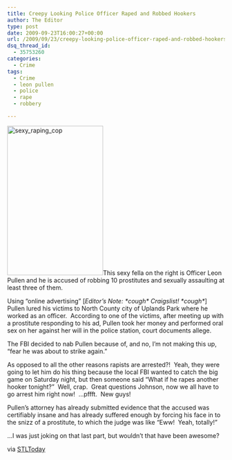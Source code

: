 ```yaml
---
title: Creepy Looking Police Officer Raped and Robbed Hookers
author: The Editor
type: post
date: 2009-09-23T16:00:27+00:00
url: /2009/09/23/creepy-looking-police-officer-raped-and-robbed-hookers/
dsq_thread_id:
  - 35753260
categories:
  - Crime
tags:
  - Crime
  - leon pullen
  - police
  - rape
  - robbery

---
```

[<img class="alignright size-full wp-image-1785" title="sexy_raping_cop" src="http://punchingkitty.com/wp-content/uploads/2009/09/sexy_raping_cop.jpeg" alt="sexy_raping_cop" width="222" height="345" srcset="http://media.punchingkitty.com/wordpress/2009/09/sexy_raping_cop.jpeg 222w, http://media.punchingkitty.com/wordpress/2009/09/sexy_raping_cop-193x300.jpg 193w" sizes="(max-width: 222px) 100vw, 222px" />][1]This sexy fella on the right is Officer Leon Pullen and he is accused of robbing 10 prostitutes and sexually assaulting at least three of them.

Using &#8220;online advertising&#8221; [_Editor&#8217;s Note: \*cough\* Craigslist! \*cough\*_] Pullen lured his victims to North County city of Uplands Park where he worked as an officer.  According to one of the victims, after meeting up with a prostitute responding to his ad, Pullen took her money and performed oral sex on her against her will in the police station, court documents allege.

The FBI decided to nab Pullen because of, and no, I&#8217;m not making this up, &#8220;fear he was about to strike again.&#8221;

As opposed to all the other reasons rapists are arrested?!  Yeah, they were going to let him do his thing because the local FBI wanted to catch the big game on Saturday night, but then someone said &#8220;What if he rapes another hooker tonight?&#8221;  Well, crap.  Great questions Johnson, now we all have to go arrest him right now!  &#8230;pffft.  New guys!

Pullen&#8217;s attorney has already submitted evidence that the accused was certifiably insane and has already suffered enough by forcing his face in to the snizz of a prostitute, to which the judge was like &#8220;Eww!  Yeah, totally!&#8221;

&#8230;I was just joking on that last part, but wouldn&#8217;t that have been awesome?

via [STLToday][2]

 [1]: http://punchingkitty.com/wp-content/uploads/2009/09/sexy_raping_cop.jpeg
 [2]: http://www.stltoday.com/stltoday/news/stories.nsf/laworder/story/EB3EF396EC6709B78625763A00034D71?OpenDocument